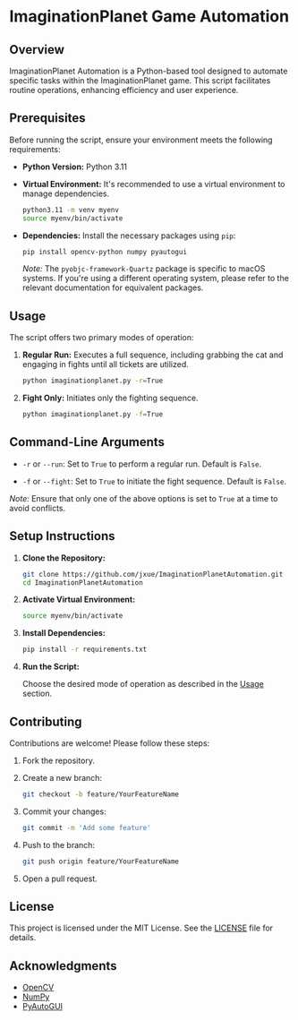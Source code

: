 # ImaginationPlanet Game Automation

## Overview

ImaginationPlanet Automation is a Python-based tool designed to automate specific tasks within the ImaginationPlanet game. This script facilitates routine operations, enhancing efficiency and user experience.

## Prerequisites

Before running the script, ensure your environment meets the following requirements:

- **Python Version:** Python 3.11

- **Virtual Environment:** It's recommended to use a virtual environment to manage dependencies.

  ```bash
  python3.11 -m venv myenv
  source myenv/bin/activate
  ```

- **Dependencies:** Install the necessary packages using `pip`:

  ```bash
  pip install opencv-python numpy pyautogui
  ```

  *Note:* The `pyobjc-framework-Quartz` package is specific to macOS systems. If you're using a different operating system, please refer to the relevant documentation for equivalent packages.

## Usage

The script offers two primary modes of operation:

1. **Regular Run:** Executes a full sequence, including grabbing the cat and engaging in fights until all tickets are utilized.

   ```bash
   python imaginationplanet.py -r=True
   ```

2. **Fight Only:** Initiates only the fighting sequence.

   ```bash
   python imaginationplanet.py -f=True
   ```

## Command-Line Arguments

- `-r` or `--run`: Set to `True` to perform a regular run. Default is `False`.

- `-f` or `--fight`: Set to `True` to initiate the fight sequence. Default is `False`.

*Note:* Ensure that only one of the above options is set to `True` at a time to avoid conflicts.

## Setup Instructions

1. **Clone the Repository:**

   ```bash
   git clone https://github.com/jxue/ImaginationPlanetAutomation.git
   cd ImaginationPlanetAutomation
   ```

2. **Activate Virtual Environment:**

   ```bash
   source myenv/bin/activate
   ```

3. **Install Dependencies:**

   ```bash
   pip install -r requirements.txt
   ```

4. **Run the Script:**

   Choose the desired mode of operation as described in the [Usage](#usage) section.

## Contributing

Contributions are welcome! Please follow these steps:

1. Fork the repository.

2. Create a new branch:

   ```bash
   git checkout -b feature/YourFeatureName
   ```

3. Commit your changes:

   ```bash
   git commit -m 'Add some feature'
   ```

4. Push to the branch:

   ```bash
   git push origin feature/YourFeatureName
   ```

5. Open a pull request.

## License

This project is licensed under the MIT License. See the [LICENSE](LICENSE) file for details.

## Acknowledgments

- [OpenCV](https://opencv.org/)
- [NumPy](https://numpy.org/)
- [PyAutoGUI](https://pyautogui.readthedocs.io/)
